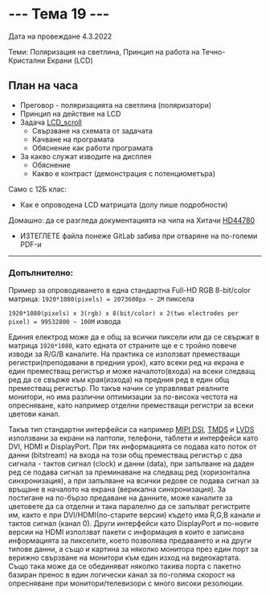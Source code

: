 # --- Тема 19 ---

Дата на провеждане 4.3.2022

Теми: Поляризация на светлина, Принцип на работа на Течно-Кристални Екрани (LCD)

## План на часа
- Преговор - поляризацията на светлина (поляризатори)
- Принцип на действие на LCD
- Задача [LCD_scroll](https://gitlab.com/tues-embedded/vmks/-/tree/master/Examples/LCD_scroll)
	* Свързване на схемата от задачата 
	* Качване на програмата
	* Обяснение как работи програмата
- За какво служат изводите на дисплея
	* Обяснение
	* Какво е контраст (демонстрация с потенциометъра)

Само с 12Б клас:
- Как е опроводена LCD матрицата (долу пише подробности)

Домашно: да се разгледа документацията на чипа на Хитачи [HD44780](https://gitlab.com/tues-embedded/vmks/-/blob/master/Datasheets/HD44780.pdf)
* ИЗТЕГЛЕТЕ файла понеже GitLab забива при отваряне на по-големи PDF-и


-----

### Допълнително:

Пример за опроводяването в една стандартна Full-HD RGB 8-bit/color матрица:
`1920*1080(pixels) = 2073600px ~ 2M` пиксела

`1920*1080(pixels) x 3(rgb) x 8(bit/color) x 2(two electrodes per pixel) = 99532800 ~ 100M` извода

Единия електрод може да е общ за всички пиксели или да се свържат в матрица `1920*1080`, като едната от страните ще е с тройно повече изводи за R/G/B каналите.
На практика се използват преместващи регистри(преподавани в предния урок), като всеки ред на екрана е един преместващ регистър и може началото(входа) на всеки следващ ред да се свърже към края(изхода) на предния ред в един общ преместващ регистър.
По такъв начин се управляват реалните монитори, но има различни оптимизации за по-висока честота на опресняване, като например отделни преместващи регистри за всеки цветови канал.

Такъв тип стандартни интерфейси са например [MIPI DSI](https://en.wikipedia.org/wiki/Display_Serial_Interface), [TMDS](https://en.wikipedia.org/wiki/Transition-minimized_differential_signaling) и [LVDS](https://en.wikipedia.org/wiki/Low-voltage_differential_signaling) използвани за екрани на лаптопи, телефони, таблети и интерфейси като DVI, HDMI и DisplayPort.
При тях информацията се подава като поток от данни (bitstream) на входа на този общ преместващ регистър с два сигнала - тактов сигнал (clock) и данни (data), при запълване на даден ред се подава сигнал за преминаване на следващ ред (хоризонтална синхронизация), а при запълване на всички редове се подава сигнал за връщане в началото на екрана (верикална синхронизация).
За постигане на по-бързо предаване на данните, може каналите за цветовете да са отделни и така паралелно да се запълват регистрите им, както е при DVI/HDMI(по-старите версии) където има R,G,B канали и тактов сигнал (канал 0).
Други интерфейси като DisplayPort и по-новите версии на HDMI използват пакети с информация в които е записана информацията за пикселите, което позволява предаването и на други типове данни, а също и картина за няколко монитора през един порт за верижно свързване на монитори към един изход на видеокартата. Също така може да се обединяват няколко такива порта с пакетно базиран пренос в един логически канал за по-голяма скорост на опресняване при монитори/телевизори с много високи резолюции.